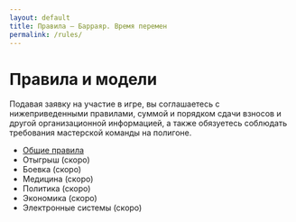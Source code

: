 ```yaml
---
layout: default
title: Правила — Барраяр. Время перемен
permalink: /rules/
---
```


# Правила и модели

Подавая заявку на участие в игре, вы соглашаетесь с нижеприведенными правилами, суммой и порядком сдачи взносов и другой организационной информацией, а также обязуетесь соблюдать требования мастерской команды на полигоне.

- [Общие правила](/rules/main/)
- Отыгрыш (скоро)
- Боевка (скоро)
- Медицина (скоро)
- Политика (скоро)
- Экономика (скоро)
- Электронные системы (скоро)
